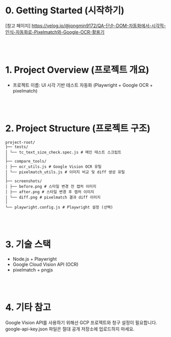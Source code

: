 # 0. Getting Started (시작하기)
[참고 페이지] https://velog.io/@jongmin9172/QA-단순-DOM-자동화에서-시각적-인식-자동화로-Pixelmatch와-Google-OCR-활용기

<br/>
<br/>

# 1. Project Overview (프로젝트 개요)
- 프로젝트 이름: UI 시각 기반 테스트 자동화 (Playwright + Google OCR + pixelmatch)

<br/>
<br/>

# 2. Project Structure (프로젝트 구조)

```plaintext
project-root/
├── tests/
│ └── tc_text_size_check.spec.js # 메인 테스트 스크립트
│
├── compare_tools/
│ ├── ocr_utils.js # Google Vision OCR 유틸
│ └── pixelmatch_utils.js # 이미지 비교 및 diff 생성 유틸
│
├── screenshots/
│ ├── before.png # 스타일 변경 전 캡처 이미지
│ ├── after.png # 스타일 변경 후 캡처 이미지
│ └── diff.png # pixelmatch 결과 diff 이미지
│
└── playwright.config.js # Playwright 설정 (선택)
```

<br/>
<br/>

# 3. 기술 스택
- Node.js + Playwright
- Google Cloud Vision API (OCR)
- pixelmatch + pngjs

<br/>
<br/>

# 4. 기타 참고

Google Vision API를 사용하기 위해선 GCP 프로젝트와 청구 설정이 필요합니다. <br>
google-api-key.json 파일은 절대 공개 저장소에 업로드하지 마세요.
